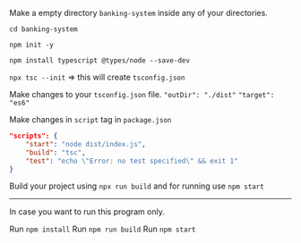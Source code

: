 Make a empty directory `banking-system` inside any of your directories.

`cd banking-system`

`npm init -y`

`npm install typescript @types/node --save-dev`

`npx tsc --init` => this will create `tsconfig.json`

Make changes to your `tsconfig.json` file.
`"outDir": "./dist"`
`"target": "es6"`

Make changes in `script` tag in `package.json`

```json
"scripts": {
    "start": "node dist/index.js",
    "build": "tsc",
    "test": "echo \"Error: no test specified\" && exit 1"
}
```

Build your project using `npx run build` and for running use `npm start`

<hr>

In case you want to run this program only.

Run `npm install`
Run `npm run build`
Run `npm start`
